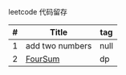 leetcode 代码留存


| # | Title | tag |
| ------ | ------ | ------ |
| 1 | add two numbers | null |
| 2 | [FourSum](src\\add_two_numbers\\Readme.md) | dp |